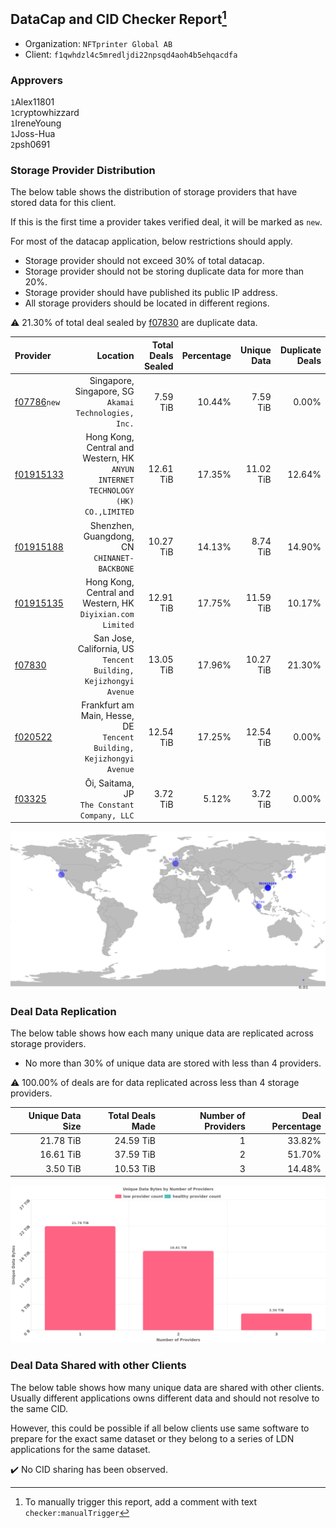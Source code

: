 ## DataCap and CID Checker Report[^1]
 - Organization: `NFTprinter Global AB`
 - Client: `f1qwhdzl4c5mredljdi22npsqd4aoh4b5ehqacdfa`
### Approvers
`1`Alex11801<br/>`1`cryptowhizzard<br/>`1`IreneYoung<br/>`1`Joss-Hua<br/>`2`psh0691

### Storage Provider Distribution
The below table shows the distribution of storage providers that have stored data for this client.

If this is the first time a provider takes verified deal, it will be marked as `new`.

For most of the datacap application, below restrictions should apply.
 - Storage provider should not exceed 30% of total datacap.
 - Storage provider should not be storing duplicate data for more than 20%.
 - Storage provider should have published its public IP address.
 - All storage providers should be located in different regions.

⚠️ 21.30% of total deal sealed by [f07830](https://filfox.info/en/address/f07830) are duplicate data.

| Provider                                              |                                                                            Location | Total Deals Sealed | Percentage | Unique Data | Duplicate Deals |
| :---------------------------------------------------- | ----------------------------------------------------------------------------------: | -----------------: | ---------: | ----------: | --------------: |
| [f07786](https://filfox.info/en/address/f07786)`new`  |                            Singapore, Singapore, SG<br/>`Akamai Technologies, Inc.` |           7.59 TiB |     10.44% |    7.59 TiB |           0.00% |
| [f01915133](https://filfox.info/en/address/f01915133) | Hong Kong, Central and Western, HK<br/>`ANYUN INTERNET TECHNOLOGY (HK) CO.,LIMITED` |          12.61 TiB |     17.35% |   11.02 TiB |          12.64% |
| [f01915188](https://filfox.info/en/address/f01915188) |                                     Shenzhen, Guangdong, CN<br/>`CHINANET-BACKBONE` |          10.27 TiB |     14.13% |    8.74 TiB |          14.90% |
| [f01915135](https://filfox.info/en/address/f01915135) |                       Hong Kong, Central and Western, HK<br/>`Diyixian.com Limited` |          12.91 TiB |     17.75% |   11.59 TiB |          10.17% |
| [f07830](https://filfox.info/en/address/f07830)       |                 San Jose, California, US<br/>`Tencent Building, Kejizhongyi Avenue` |          13.05 TiB |     17.96% |   10.27 TiB |          21.30% |
| [f020522](https://filfox.info/en/address/f020522)     |             Frankfurt am Main, Hesse, DE<br/>`Tencent Building, Kejizhongyi Avenue` |          12.54 TiB |     17.25% |   12.54 TiB |           0.00% |
| [f03325](https://filfox.info/en/address/f03325)       |                                     Ōi, Saitama, JP<br/>`The Constant Company, LLC` |           3.72 TiB |      5.12% |    3.72 TiB |           0.00% |

![Provider Distribution](https://raw.githubusercontent.com/data-preservation-programs/filplus-checker-assets/main/filecoin-project/filecoin-plus-large-datasets/issues/1251/1673237071705.png)
### Deal Data Replication
The below table shows how each many unique data are replicated across storage providers.
- No more than 30% of unique data are stored with less than 4 providers.

⚠️ 100.00% of deals are for data replicated across less than 4 storage providers.

| Unique Data Size | Total Deals Made | Number of Providers | Deal Percentage |
| ---------------: | ---------------: | ------------------: | --------------: |
|        21.78 TiB |        24.59 TiB |                   1 |          33.82% |
|        16.61 TiB |        37.59 TiB |                   2 |          51.70% |
|         3.50 TiB |        10.53 TiB |                   3 |          14.48% |

![Replication Distribution](https://raw.githubusercontent.com/data-preservation-programs/filplus-checker-assets/main/filecoin-project/filecoin-plus-large-datasets/issues/1251/1673237072385.png)
### Deal Data Shared with other Clients
The below table shows how many unique data are shared with other clients.
Usually different applications owns different data and should not resolve to the same CID.

However, this could be possible if all below clients use same software to prepare for the exact same dataset or they belong to a series of LDN applications for the same dataset.

✔️ No CID sharing has been observed.

[^1]: To manually trigger this report, add a comment with text `checker:manualTrigger`

